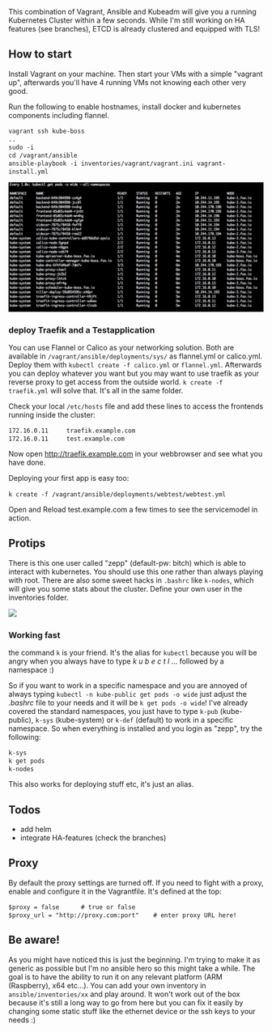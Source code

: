 This combination of Vagrant, Ansible and Kubeadm will give you a running Kubernetes Cluster within a few seconds. 
While I'm still working on HA features (see branches), ETCD is already clustered and equipped with TLS!

## How to start
Install Vagrant on your machine. Then start your VMs with a simple "vagrant up", afterwards you'll have 4 running VMs not knowing each other very good.

Run the following to enable hostnames, install docker and kubernetes components including flannel.

```
vagrant ssh kube-boss
..
sudo -i
cd /vagrant/ansible
ansible-playbook -i inventories/vagrant/vagrant.ini vagrant-install.yml
```

<img src="https://github.com/zepptron/kubeadm-vagrant-ansible/blob/master/temp/vag.jpg?raw=true" width="800">

### deploy Traefik and a Testapplication

You can use Flannel or Calico as your networking solution. Both are available in `/vagrant/ansible/deployments/sys/` as flannel.yml or calico.yml. Deploy them with `kubectl create -f calico.yml` or `flannel.yml`. Afterwards you can deploy whatever you want but you may want to use traefik as your reverse proxy to get access from the outside world. `k create -f traefik.yml` will solve that. It's all in the same folder. 

Check your local `/etc/hosts` file and add these lines to access the frontends running inside the cluster:

```
172.16.0.11     traefik.example.com
172.16.0.11		test.example.com
```

Now open http://traefik.example.com in your webbrowser and see what you have done.

Deploying your first app is easy too:

`k create -f /vagrant/ansible/deployments/webtest/webtest.yml`

Open and Reload test.example.com a few times to see the servicemodel in action.

## Protips
There is this one user called "zepp" (default-pw: bitch) which is able to interact with kubernetes. You should use this one rather than always playing with root. There are also some sweet hacks in `.bashrc` like `k-nodes`, which will give you some stats about the cluster. Define your own user in the inventories folder.

<img src="https://github.com/zepptron/kubeadm-vagrant-ansible/blob/master/temp/k-node.jpg?raw=true" width="400">

### Working fast
the command `k` is your friend. It's the alias for `kubectl` because you will be angry when you always have to type _k u b e c t l_ ... followed by a namespace :)

So if you want to work in a specific namespace and you are annoyed of always typing `kubectl -n kube-public get pods -o wide` just adjust the _.bashrc_ file to your needs and it will be `k get pods -o wide`! I've already covered the standard namespaces, you just have to type `k-pub` (kube-public), `k-sys` (kube-system) or `k-def` (default) to work in a specific namespace. So when everything is installed and you login as "zepp", try the following:

```
k-sys
k get pods
k-nodes
```

This also works for deploying stuff etc, it's just an alias.

## Todos
- add helm
- integrate HA-features (check the branches)

## Proxy
By default the proxy settings are turned off. If you need to fight with a proxy, enable and configure it in the Vagrantfile. It's defined at the top:
```
$proxy = false		# true or false
$proxy_url = "http://proxy.com:port"	# enter proxy URL here!
```

## Be aware!
As you might have noticed this is just the beginning. I'm trying to make it as generic as possible but I'm no ansible hero so this might take a while. The goal is to have the ability to run it on any relevant platform (ARM (Raspberry), x64 etc...). You can add your own inventory in `ansible/inventories/xx` and play around. It won't work out of the box because it's still a long way to go from here but you can fix it easily by changing some static stuff like the ethernet device or the ssh keys to your needs :)
